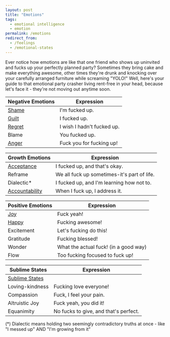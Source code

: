 ```yaml
---
layout: post
title: "Emotions"
tags:
  - emotional intelligence
  - emotion
permalink: /emotions
redirect_from:
  - /feelings
  - /emotional-states
---
```


Ever notice how emotions are like that one friend who shows up uninvited and fucks up your perfectly planned party? Sometimes they bring cake and make everything awesome, other times they're drunk and knocking over your carefully arranged furniture while screaming "YOLO!" Well, here's your guide to that emotional party crasher living rent-free in your head, because let's face it - they're not moving out anytime soon.

| Negative Emotions   | Expression                                    |
|--------------------|-----------------------------------------------|
| [Shame](/shame)    | I'm fucked up.                                |
| [Guilt](/shame)    | I fucked up.                                  |
| [Regret](/regrets) | I wish I hadn't fucked up.                    |
| Blame              | You fucked up.                                |
| [Anger](/anger)    | Fuck you for fucking up!                      |

| Growth Emotions    | Expression                                    |
|--------------------|-----------------------------------------------|
| [Acceptance](/curious) | I fucked up, and that's okay.                |
| Reframe            | We all fuck up sometimes-it's part of life.   |
| Dialectic*         | I fucked up, and I'm learning how not to.     |
| [Accountability](/be-proactive) | When I fuck up, I address it.     |

| Positive Emotions  | Expression                                    |
|--------------------|-----------------------------------------------|
| [Joy](/joy)        | Fuck yeah!                                    |
| [Happy](/happy)    | Fucking awesome!                              |
| Excitement        | Let's fucking do this!                        |
| Gratitude        | Fucking blessed!                              |
| Wonder           | What the actual fuck! (in a good way)         |
| Flow             | Too fucking focused to fuck up!               |

| Sublime States     | Expression                                    |
|--------------------|-----------------------------------------------|
| [Sublime States](/sublime) | |
| Loving-kindness    | Fucking love everyone!                        |
| Compassion        | Fuck, I feel your pain.                       |
| Altruistic Joy    | Fuck yeah, you did it!                        |
| Equanimity        | No fucks to give, and that's perfect.         |

(*) Dialectic means holding two seemingly contradictory truths at once - like "I messed up" AND "I'm growing from it"
